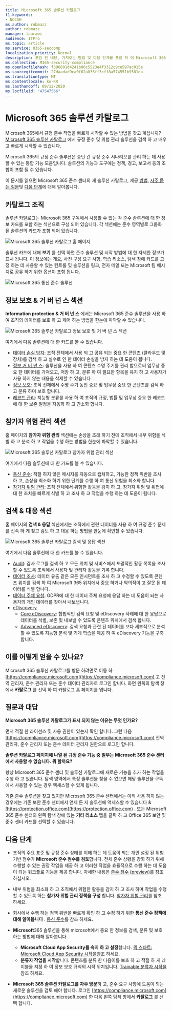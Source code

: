 ```yaml
---
title: Microsoft 365 솔루션 카탈로그
f1.keywords:
- NOCSH
ms.author: robmazz
author: robmazz
manager: laurawi
audience: ITPro
ms.topic: article
ms.service: O365-seccomp
localization_priority: Normal
description: 포함 된 내용, 가져오는 방법 및 다음 단계를 포함 하 여 Microsoft 365 솔루션 카탈로그에 대해 알아봅니다.
ms.collection: M365-security-compliance
ms.openlocfilehash: f396801d4241b06c5523e4f3312c9ce597ac015e
ms.sourcegitcommit: 27daadad9ca0f02a833ff3cff8a574551b9581da
ms.translationtype: MT
ms.contentlocale: ko-KR
ms.lasthandoff: 09/12/2020
ms.locfileid: "47547566"
---
```

# <a name="microsoft-365-solution-catalog"></a>Microsoft 365 솔루션 카탈로그

Microsoft 365에서 규정 준수 작업을 빠르게 시작할 수 있는 방법을 찾고 계십니까? [Microsoft 365 솔루션 카탈로그](https://compliance.microsoft.com/solutioncatalog) 에서 규정 준수 및 위험 관리 솔루션을 검색 하 고 배우고 빠르게 시작할 수 있습니다.

Microsoft 365의 규정 준수 솔루션은 종단 간 규정 준수 시나리오를 관리 하는 데 사용할 수 있는 통합 기능 모음입니다. 솔루션의 기능과 도구에는 정책, 경고, 보고서 등의 조합이 포함 될 수 있습니다.

이 문서를 읽으면 Microsoft 365 준수 센터의 새 솔루션 카탈로그, 제공 [방법](#how-do-i-get-this), [자주 묻는 질문](#frequently-asked-questions)및 [다음 단계](#next-steps)에 대해 알아봅니다.

## <a name="catalog-organization"></a>카탈로그 조직

솔루션 카탈로그는 Microsoft 365 구독에서 사용할 수 있는 각 준수 솔루션에 대 한 정보 카드를 포함 하는 섹션으로 구성 되어 있습니다. 각 섹션에는 준수 영역별로 그룹화 된 솔루션의 카드가 포함 되어 있습니다.

![Microsoft 365 솔루션 카탈로그 홈 페이지](../media/m365-solution-catalog-home.png)

솔루션 카드에 대해 **보기** 를 선택 하면 준수 솔루션 및 시작 방법에 대 한 자세한 정보가 표시 됩니다. 이 정보에는 개요, 사전 구성 요구 사항, 학습 리소스, 탐색 창에 카드를 고정 하는 데 사용할 수 있는 컨트롤 및 솔루션을 링크, 전자 메일 또는 Microsoft 팀 메시지로 공유 하기 위한 옵션이 포함 됩니다.

![Microsoft 365 통신 준수 솔루션](../media/m365-solution-catalog-communication-compliance.png)

## <a name="information-protection--governance-section"></a>정보 보호 & 거 버 넌 스 섹션

**Information protection & 거 버 넌 스** 에서는 Microsoft 365 준수 솔루션을 사용 하 여 조직의 데이터를 보호 하 고 제어 하는 방법을 한눈에 파악할 수 있습니다.

![Microsoft 365 솔루션 카탈로그 정보 보호 및 거 버 넌 스 섹션](../media/m365-solution-catalog-information-protection-governance.png)

여기에서 다음 솔루션에 대 한 카드를 볼 수 있습니다.

- [데이터 손실 방지](data-loss-prevention-policies.md): 조직 전체에서 사용 되 고 공유 되는 중요 한 콘텐츠 (클라우드 및 장치)를 검색 하 고 실수로 인 한 데이터 손실을 방지 하는 데 도움이 됩니다.
- [정보 거 버 넌 스](manage-information-governance.md): 솔루션을 사용 하 여 콘텐츠 수명 주기를 관리 함으로써 업무상 중요 한 데이터를 가져오고, 저장 하 고, 분류 하 여 필요한 항목을 유지 하 고 사용자가 사용 하지 않는 내용을 삭제할 수 있습니다
- [정보 보호](protect-information.md): 조직 전체에서 수명 주기 동안 중요 및 업무상 중요 한 콘텐츠를 검색 하 고 분류 하며 보호 합니다.
- [레코드 관리](records-management.md): 지능형 분류를 사용 하 여 조직의 규정, 법률 및 업무상 중요 한 레코드에 대 한 보존 일정을 자동화 하 고 간소화 합니다.

## <a name="insider-risk-management-section"></a>참가자 위험 관리 섹션

홈 페이지의 **참가자 위험 관리** 섹션에는 손상을 초래 하기 전에 조직에서 내부 위험을 식별 하 고 분석 하 고 작업을 수행 하는 방법을 한눈에 파악할 수 있습니다.

![Microsoft 365 솔루션 카탈로그 참가자 위험 관리 섹션](../media/m365-solution-catalog-insider-risk-management.png)

여기에서 다음 솔루션에 대 한 카드를 볼 수 있습니다.

- [통신 준수](communication-compliance.md): 적절 하지 않은 메시지를 자동으로 캡처하고, 가능한 정책 위반을 조사 하 고, 손상을 최소화 하기 위한 단계를 수행 하 여 통신 위험을 최소화 합니다.
- [참가자 위험 관리](insider-risk-management.md): 조직 전체에서 위험한 활동을 감지 하 고, 참가자 위험 및 위협에 대 한 조치를 빠르게 식별 하 고 조사 하 고 작업을 수행 하는 데 도움이 됩니다.

## <a name="discovery--response-section"></a>검색 & 대응 섹션

홈 페이지의 **검색 & 응답** 섹션에서는 조직에서 관련 데이터를 사용 하 여 규정 준수 문제를 신속 하 게 찾고 검토 하 고 대응 하는 방법을 한눈에 확인할 수 있습니다.

![Microsoft 365 솔루션 카탈로그 검색 및 응답 섹션](../media/m365-solution-catalog-discovery-response.png)

여기에서 다음 솔루션에 대 한 카드를 볼 수 있습니다.

- [Audit](search-the-audit-log-in-security-and-compliance.md): 감사 로그를 검색 하 고 모든 위치 및 서비스에서 포괄적인 활동 목록을 조사할 수 있도록 조직에서 사용자 및 관리자 활동을 기록 합니다.
- [데이터 조사](overview-data-investigations.md): 데이터 유출 같은 모든 인시던트를 조사 하 고 수정할 수 있도록 콘텐츠 위치를 검색 하 여 Microsoft 365 위치에서 중요 하거나 악의적이 고 잘못 된 데이터를 식별 합니다.
- [데이터 주체 요청](manage-gdpr-data-subject-requests-with-the-dsr-case-tool.md): GDPR에 대 한 데이터 주체 요청에 응답 하는 데 도움이 되는 사용자의 개인 데이터를 찾아서 내보냅니다.
- [eDiscovery](manage-legal-investigations.md)
    - [Core eDiscovery](ediscovery-cases.md): 합법적인 검색 요청 및 eDiscovery 사례에 대 한 응답으로 데이터를 식별, 보존 및 내보낼 수 있도록 콘텐츠 위치에서 검색 합니다.
    - [Advanced eDiscovery](overview-ediscovery-20.md): 검색 요청과 관련 된 데이터를 보다 세부적으로 분석할 수 있도록 지능형 분석 및 기계 학습을 제공 하 여 eDiscovery 기능을 구축 합니다.

## <a name="how-do-i-get-this"></a>이를 어떻게 얻을 수 있나요?

Microsoft 365 솔루션 카탈로그를 방문 하려면로 이동 하 [https://compliance.microsoft.com](https://compliance.microsoft.com) 고 전역 관리자, 준수 관리자 또는 준수 데이터 관리자로 로그인 합니다. 화면 왼쪽의 탐색 창에서 **카탈로그** 를 선택 하 여 카탈로그 홈 페이지를 엽니다.

## <a name="frequently-asked-questions"></a>질문과 대답

**Microsoft 365 솔루션 카탈로그가 표시 되지 않는 이유는 무엇 인가요?**

먼저 적절 한 라이선스 및 사용 권한이 있는지 확인 합니다. 그런 다음 [https://compliance.microsoft.com](https://compliance.microsoft.com) 전역 관리자, 준수 관리자 또는 준수 데이터 관리자 권한으로 로그인 합니다.

**솔루션 카탈로그 페이지에 나열 된 규정 준수 기능 중 일부는 Microsoft 365 준수 센터에서 사용할 수 없습니다. 뭐 할까요?**

항상 Microsoft 365 준수 센터 및 솔루션 카탈로그에 새로운 기능을 추가 하는 작업을 수행 하 고 있습니다. 탐색 영역에서 특정 솔루션을 찾을 수 없으면 해당 솔루션을 구독에서 사용할 수 있는 경우 액세스할 수 있게 됩니다.

기존 준수 솔루션을 찾고 있지만 Microsoft 365 준수 센터에서는 아직 사용 하지 않는 경우에는 기존 보안 준수 센터에서 언제 든 지 솔루션에 액세스할 수 있습니다 &amp; [https://protection.office.com](https://protection.office.com) . 또는 Microsoft 365 준수 센터의 왼쪽 탐색 창에 있는 **기타 리소스** 탭을 클릭 하 고 Office 365 보안 및 준수 센터 카드를 선택할 수 있습니다.  

## <a name="next-steps"></a>다음 단계

- 조직의 주요 표준 및 규정 준수 상태를 이해 하는 데 도움이 되는 개인 설정 된 위험 기반 점수가 **Microsoft 준수 점수를 검토**합니다. 전체 준수 상황을 강화 하기 위해 수행할 수 있는 권장 작업을 제공 하 고 이러한 작업을 효율적으로 수행 하는 데 도움이 되는 워크플로 기능을 제공 합니다. 자세한 내용은 [준수 점수 (preview)](compliance-score.md)를 참조 하십시오.

- 내부 위험을 최소화 하 고 조직에서 위험한 활동을 감지 하 고 조사 하며 작업을 수행할 수 있도록 하는 **참가자 위험 관리 정책을 구성** 합니다. [참가자 위험 관리](insider-risk-management.md)를 참조 하세요.

- 회사에서 수행 하는 정책 위반을 빠르게 확인 하 고 수정 하기 위한 **통신 준수 정책에 대해 알아봅니다** . [통신 준수](communication-compliance.md)를 참조 하세요.

- **Microsoft**365 솔루션을 통해 microsoft에서 중요 한 정보를 검색, 분류 및 보호 하는 방법에 대해 알아봅니다.
    - **Microsoft Cloud App Security를 숙지 하 고 설정**합니다. [퀵 스타트: Microsoft Cloud App Security 시작을](https://docs.microsoft.com/cloud-app-security/getting-started-with-cloud-app-security)참조 하세요.
    - **분류자 작업을 시작**합니다. 콘텐츠를 분류 한 다음이를 보호 하 고 적절 하 게 레이블을 지정 하 여 정보 보호 규칙의 시작 위치입니다. [Trainable 분류자 시작을](classifier-getting-started-with.md)참조 하세요.

- **Microsoft 365 솔루션 카탈로그를 자주 방문**하 고, 준수 요구 사항에 도움이 되는 새로운 솔루션을 검토 해야 합니다. 로그인 [https://compliance.microsoft.com](https://compliance.microsoft.com) 한 다음 왼쪽 탐색 창에서 **카탈로그** 를 선택 합니다.
